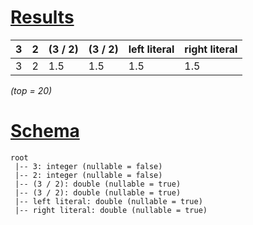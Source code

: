# [Results](#tab/results)

|3  |2  |(3 / 2)|(3 / 2)|left literal|right literal|
|---|---|-------|-------|------------|-------------|
|3  |2  |1.5    |1.5    |1.5         |1.5          |

_(top = 20)_

# [Schema](#tab/schema)

```shell
root
 |-- 3: integer (nullable = false)
 |-- 2: integer (nullable = false)
 |-- (3 / 2): double (nullable = true)
 |-- (3 / 2): double (nullable = true)
 |-- left literal: double (nullable = true)
 |-- right literal: double (nullable = true)

```
